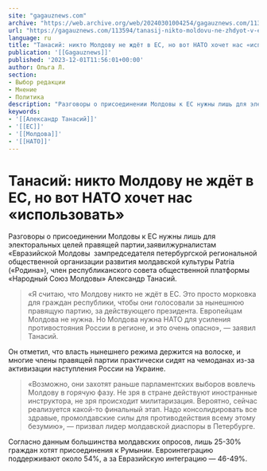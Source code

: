 ```yaml
---
site: "gagauznews.com"
archive: "https://web.archive.org/web/20240301004254/gagauznews.com/113594/tanasij-nikto-moldovu-ne-zhdyot-v-es-no-vot-nato-hochet-nas-ispolzovat.html"
url: "https://gagauznews.com/113594/tanasij-nikto-moldovu-ne-zhdyot-v-es-no-vot-nato-hochet-nas-ispolzovat.html"
language: ru
title: "Танасий: никто Молдову не ждёт в ЕС, но вот НАТО хочет нас «использовать»"
publication: '[[Gagauznews]]'
published: '2023-12-01T11:56:01+00:00'
author: Ольга Л.
section:
- Выбор редакции
- Мнение
- Политика
description: "Разговоры о присоединении Молдовы к ЕС нужны лишь для электоральных целей правящей партии, заявил журналистам «Евразийской Молдовы зампредседателя петербургской региональной общественной организации развития молдавской культуры Patria («Родина»), член республиканского совета общественной платформы «Народный Союз Молдовы» Александр Танасий. «Я считаю, что Молдову никто не ждёт в ЕС. Это просто морковка для граждан республики, чтобы они голосовали за нынешнюю правящую партию, за действующего президента. Европейцам Молдова не нужна. Но Молдова нужна НАТО для усиления противостояния России в регионе, и это очень опасно», — заявил Танасий. Он отметил, что власть нынешнего режима держится на волоске, и многие члены правящей партии практически сидят на […]"
keywords:
- '[[Александр Танасий]]'
- '[[ЕС]]'
- '[[Молдова]]'
- '[[НАТО]]'
---
```


# Танасий: никто Молдову не ждёт в ЕС, но вот НАТО хочет нас «использовать»

Разговоры о присоединении Молдовы к ЕС нужны лишь для электоральных целей правящей партии,заявилжурналистам «Евразийской Молдовы  зампредседателя петербургской региональной общественной организации развития молдавской культуры Patria («Родина»), член республиканского совета общественной платформы «Народный Союз Молдовы» Александр Танасий.

> «Я считаю, что Молдову никто не ждёт в ЕС. Это просто морковка для граждан республики, чтобы они голосовали за нынешнюю правящую партию, за действующего президента. Европейцам Молдова не нужна. Но Молдова нужна НАТО для усиления противостояния России в регионе, и это очень опасно», — заявил Танасий.

Он отметил, что власть нынешнего режима держится на волоске, и многие члены правящей партии практически сидят на чемоданах из-за активизации наступления России на Украине.

> «Возможно, они захотят раньше парламентских выборов вовлечь Молдову в горячую фазу. Не зря в стране действуют иностранные инструктора, не зря происходит милитаризация. Вероятно, сейчас реализуется какой-то финальный этап. Надо консолидировать все здравые, промолдавские силы для противодействия всему этому безумию», — призвал лидер молдавской диаспоры в Петербурге.

Согласно данным большинства молдавских опросов, лишь 25-30% граждан хотят присоединения к Румынии. Евроинтеграцию поддерживают около 54%, а за Евразийскую интеграцию — 46-49%.